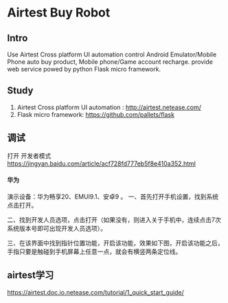 # Airtest Buy Robot

## Intro
Use Airtest Cross platform UI automation 
control  Android Emulator/Mobile Phone
auto buy product, Mobile  phone/Game account recharge.
provide web service powed by python  Flask  micro framework.

## Study

1. Airtest Cross platform UI automation :  http://airtest.netease.com/
2. Flask  micro framework:   https://github.com/pallets/flask

## 调试

打开 开发者模式 https://jingyan.baidu.com/article/acf728fd777eb5f8e410a352.html
#### 华为
演示设备：华为畅享20、EMUI9.1、安卓9 。
一、首先打开手机设置，找到系统点击打开。

二、找到开发人员选项，点击打开（如果没有，则进入关于手机中，连续点击7次系统版本号即可出现开发人员选项）。

三、在该界面中找到指针位置功能，开启该功能，效果如下图，开启该功能之后，手指只要是触碰到手机屏幕上任意一点，就会有横竖两条定位线。

## airtest学习

https://airtest.doc.io.netease.com/tutorial/1_quick_start_guide/

